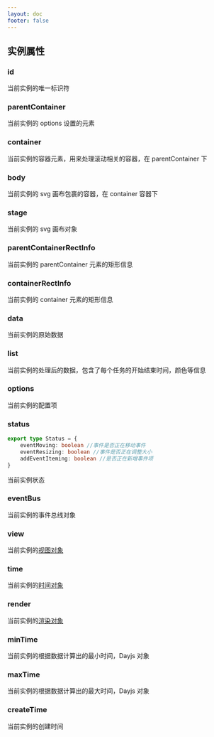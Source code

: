 ```yaml
---
layout: doc
footer: false
---
```


## 实例属性

### id

当前实例的唯一标识符

### parentContainer

当前实例的 options 设置的元素

### container

当前实例的容器元素，用来处理滚动相关的容器，在 parentContainer 下

### body

当前实例的 svg 画布包裹的容器，在 container 容器下

### stage

当前实例的 svg 画布对象

### parentContainerRectInfo

当前实例的 parentContainer 元素的矩形信息

### containerRectInfo

当前实例的 container 元素的矩形信息

### data

当前实例的原始数据

### list

当前实例的处理后的数据，包含了每个任务的开始结束时间，颜色等信息

### options

当前实例的配置项

### status

```ts
export type Status = {
	eventMoving: boolean //事件是否正在移动事件
	eventResizing: boolean //事件是否正在调整大小
	addEventIteming: boolean //是否正在新增事件项
}
```

当前实例状态

### eventBus

当前实例的事件总线对象

### view

当前实例的[视图对象](/api/view-class)

### time

当前实例的[时间对象](/api/time-class)

### render

当前实例的[渲染对象](/api/render-class)

### minTime

当前实例的根据数据计算出的最小时间，Dayjs 对象

### maxTime

当前实例的根据数据计算出的最大时间，Dayjs 对象

### createTime

当前实例的创建时间

